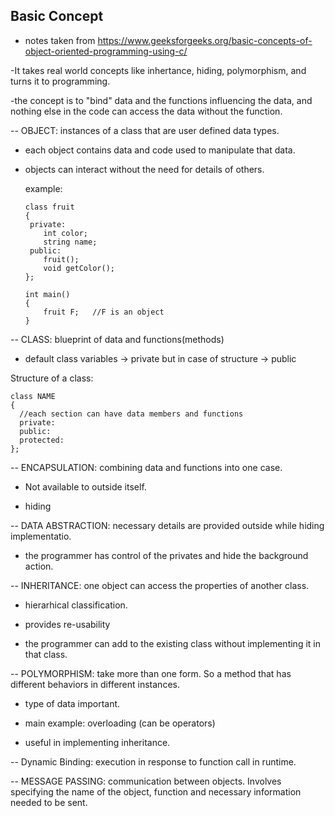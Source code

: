 ## Basic Concept
- notes taken from https://www.geeksforgeeks.org/basic-concepts-of-object-oriented-programming-using-c/

-It takes real world concepts like inhertance, hiding, polymorphism, and turns it to programming. 

-the concept is to "bind" data and the functions influencing the data, and nothing else in the code can 
  access the data without the function. 

-- OBJECT: instances of a class that are user defined data types. 

- each object contains data and code used to manipulate that data.

- objects can interact without the need for details of others.
    
    example: 
    ```
    class fruit
    {
     private:
        int color;
        string name;
     public:
        fruit();
        void getColor();
    };
     
    int main()
    {
        fruit F;   //F is an object
    }
    ```
    
-- CLASS: blueprint of data and functions(methods)

- default class variables -> private but in case of structure -> public

Structure of a class:
```
class NAME
{
  //each section can have data members and functions
  private: 
  public:
  protected:
};
```
-- ENCAPSULATION: combining data and functions into one case.

- Not available to outside itself.

- hiding

-- DATA ABSTRACTION: necessary details are provided outside while hiding implementatio. 

- the programmer has control of the privates and hide the background action.

-- INHERITANCE: one object can access the properties of another class.

- hierarhical classification. 

- provides re-usability

- the programmer can add to the existing class without implementing it in that class.

-- POLYMORPHISM: take more than one form. So a method that has different behaviors in different instances. 

- type of data important. 

- main example: overloading (can be operators)

- useful in implementing inheritance.

-- Dynamic Binding: execution in response to function call in runtime.

-- MESSAGE PASSING: communication between objects. Involves specifying the name of the object, function and necessary information needed to be sent. 
